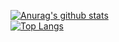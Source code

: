 [![Anurag's github stats](https://github-readme-stats.vercel.app/api?username=jaceyi&show_icons=true&include_all_commits=true&hide_border=true)](https://jaceyi.com)
<br />
[![Top Langs](https://github-readme-stats.vercel.app/api/top-langs/?username=jaceyi&layout=compact&hide=css,html&hide_border=true)](https://jaceyi.com)
